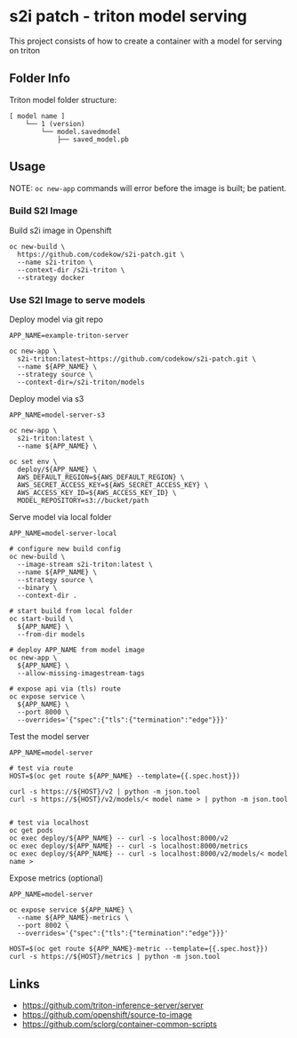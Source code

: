 # s2i patch - triton model serving

This project consists of how to create a container with a model for serving on triton

## Folder Info

Triton model folder structure:

```
[ model name ]
    └── 1 (version)
        └── model.savedmodel
            ├── saved_model.pb
```

## Usage

NOTE: `oc new-app` commands will error before the image is built; be patient.

### Build S2I Image

Build s2i image in Openshift

```
oc new-build \
  https://github.com/codekow/s2i-patch.git \
  --name s2i-triton \
  --context-dir /s2i-triton \
  --strategy docker
```

### Use S2I Image to serve models

Deploy model via git repo

```
APP_NAME=example-triton-server

oc new-app \
  s2i-triton:latest~https://github.com/codekow/s2i-patch.git \
  --name ${APP_NAME} \
  --strategy source \
  --context-dir=/s2i-triton/models
```

Deploy model via s3

```
APP_NAME=model-server-s3

oc new-app \
  s2i-triton:latest \
  --name ${APP_NAME} \

oc set env \
  deploy/${APP_NAME} \
  AWS_DEFAULT_REGION=${AWS_DEFAULT_REGION} \
  AWS_SECRET_ACCESS_KEY=${AWS_SECRET_ACCESS_KEY} \
  AWS_ACCESS_KEY_ID=${AWS_ACCESS_KEY_ID} \
  MODEL_REPOSITORY=s3://bucket/path
```


Serve model via local folder

```
APP_NAME=model-server-local

# configure new build config
oc new-build \
  --image-stream s2i-triton:latest \
  --name ${APP_NAME} \
  --strategy source \
  --binary \
  --context-dir .

# start build from local folder
oc start-build \
  ${APP_NAME} \
  --from-dir models

# deploy APP_NAME from model image
oc new-app \
  ${APP_NAME} \
  --allow-missing-imagestream-tags

# expose api via (tls) route
oc expose service \
  ${APP_NAME} \
  --port 8000 \
  --overrides='{"spec":{"tls":{"termination":"edge"}}}'
```

Test the model server

```
APP_NAME=model-server

# test via route
HOST=$(oc get route ${APP_NAME} --template={{.spec.host}})

curl -s https://${HOST}/v2 | python -m json.tool
curl -s https://${HOST}/v2/models/< model name > | python -m json.tool


# test via localhost
oc get pods
oc exec deploy/${APP_NAME} -- curl -s localhost:8000/v2
oc exec deploy/${APP_NAME} -- curl -s localhost:8000/metrics
oc exec deploy/${APP_NAME} -- curl -s localhost:8000/v2/models/< model name >
```

Expose metrics (optional)

```
APP_NAME=model-server

oc expose service ${APP_NAME} \
  --name ${APP_NAME}-metrics \
  --port 8002 \
  --overrides='{"spec":{"tls":{"termination":"edge"}}}'

HOST=$(oc get route ${APP_NAME}-metric --template={{.spec.host}})
curl -s https://${HOST}/metrics | python -m json.tool

```

## Links

- https://github.com/triton-inference-server/server
- https://github.com/openshift/source-to-image
- https://github.com/sclorg/container-common-scripts
